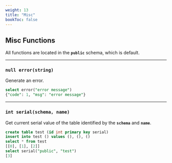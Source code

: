 ```yaml
---
weight: 13
title: "Misc"
bookToc: false
---
```


## Misc Functions

All functions are located in the **`public`** schema, which is default.

---

### **`null error(string)`**

Generate an error.

```SQL
select error("error message")
{"code": 1, "msg": "error message"}
```

---

### **`int serial(schema, name)`**

Get current serial value of the table identified by
the **`schema`** and **`name`**.

```SQL
create table test (id int primary key serial)
insert into test () values (), (), ()
select * from test
[[0], [1], [2]]
select serial("public", "test")
[3]
```
